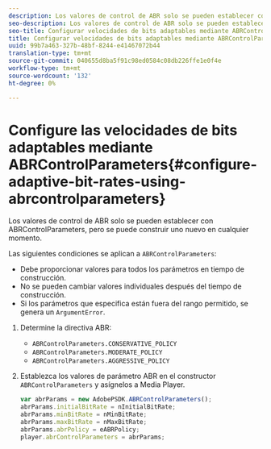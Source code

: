 ```yaml
---
description: Los valores de control de ABR solo se pueden establecer con ABRControlParameters, pero se puede construir uno nuevo en cualquier momento.
seo-description: Los valores de control de ABR solo se pueden establecer con ABRControlParameters, pero se puede construir uno nuevo en cualquier momento.
seo-title: Configurar velocidades de bits adaptables mediante ABRControlParameters
title: Configurar velocidades de bits adaptables mediante ABRControlParameters
uuid: 99b7a463-327b-48bf-8244-e41467072b44
translation-type: tm+mt
source-git-commit: 040655d8ba5f91c98ed0584c08db226ffe1e0f4e
workflow-type: tm+mt
source-wordcount: '132'
ht-degree: 0%

---
```



# Configure las velocidades de bits adaptables mediante ABRControlParameters{#configure-adaptive-bit-rates-using-abrcontrolparameters}

Los valores de control de ABR solo se pueden establecer con ABRControlParameters, pero se puede construir uno nuevo en cualquier momento.

Las siguientes condiciones se aplican a `ABRControlParameters`:

* Debe proporcionar valores para todos los parámetros en tiempo de construcción.
* No se pueden cambiar valores individuales después del tiempo de construcción.
* Si los parámetros que especifica están fuera del rango permitido, se genera un `ArgumentError`.

1. Determine la directiva ABR:

   * `ABRControlParameters.CONSERVATIVE_POLICY`
   * `ABRControlParameters.MODERATE_POLICY`
   * `ABRControlParameters.AGGRESSIVE_POLICY`

1. Establezca los valores de parámetro ABR en el constructor `ABRControlParameters` y asígnelos a Media Player.

   ```js
   var abrParams = new AdobePSDK.ABRControlParameters(); 
   abrParams.initialBitRate = nInitialBitRate; 
   abrParams.minBitRate = nMinBitRate; 
   abrParams.maxBitRate = nMaxBitRate; 
   abrParams.abrPolicy = eABRPolicy; 
   player.abrControlParameters = abrParams;
   ```

